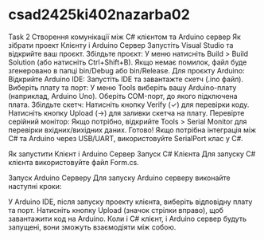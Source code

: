 # csad2425ki402nazarba02

Task 2 Створення комунікації між C# клієнтом та Arduino сервер
Як зібрати проект Клієнту і Arduino Сервер
Запустіть Visual Studio та відкрийте ваш проєкт.
Збілдьте проєкт:
У меню натисніть Build > Build Solution (або натисніть Ctrl+Shift+B).
Якщо немає помилок, файл буде згенеровано в папці bin/Debug або bin/Release.
Для проєкту Arduino:
Відкрийте Arduino IDE: Запустіть IDE та завантажте скетч (.ino файл).
Виберіть плату та порт:
У меню Tools виберіть вашу Arduino-плату (наприклад, Arduino Uno).
Оберіть COM-порт, до якого підключена плата.
Збілдьте скетч:
Натисніть кнопку Verify (✓) для перевірки коду.
Натисніть кнопку Upload (→) для заливки скетча на плату.
Перевірте серійний монітор:
Якщо потрібно, відкрийте Tools > Serial Monitor для перевірки вхідних/вихідних даних.
Готово! Якщо потрібна інтеграція між C# та Arduino через USB/UART, використовуйте SerialPort клас у C#.

Як запустити Клієнт і Arduino Сервер
Запуск C# Клієнта
Для запуску C# клієнта використовуйте файл Form.cs.

Запуск Arduino Серверу
Для запуску Arduino серверу виконайте наступні кроки:

У Arduino IDE, після запуску проекту клієнта, виберіть відповідну плату та порт.
Натисніть кнопку Upload (значок стрілки вправо), щоб завантажити код на Arduino.
Коли і C# клієнт, і Arduino сервер будуть запущені, вони зможуть взаємодіяти між собою.
